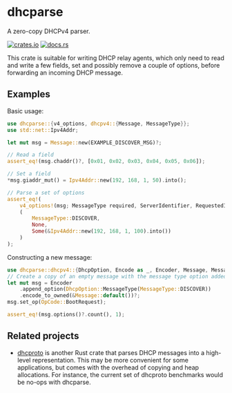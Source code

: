 # dhcparse

A zero-copy DHCPv4 parser.

[![crates.io](https://img.shields.io/crates/v/dhcparse.svg)](https://crates.io/crates/dhcparse)
[![docs.rs](https://img.shields.io/docsrs/dhcparse)](https://docs.rs/dhcparse)

This crate is suitable for writing DHCP relay agents, which only need
to read and write a few fields, set and possibly remove a couple of
options, before forwarding an incoming DHCP message.

## Examples

Basic usage:

```rust
use dhcparse::{v4_options, dhcpv4::{Message, MessageType}};
use std::net::Ipv4Addr;

let mut msg = Message::new(EXAMPLE_DISCOVER_MSG)?;

// Read a field
assert_eq!(msg.chaddr()?, [0x01, 0x02, 0x03, 0x04, 0x05, 0x06]);

// Set a field
*msg.giaddr_mut() = Ipv4Addr::new(192, 168, 1, 50).into();

// Parse a set of options
assert_eq!(
    v4_options!(msg; MessageType required, ServerIdentifier, RequestedIpAddress)?,
    (
        MessageType::DISCOVER,
        None,
        Some(&Ipv4Addr::new(192, 168, 1, 100).into())
    )
);
```

Constructing a new message:

```rust
use dhcparse::dhcpv4::{DhcpOption, Encode as _, Encoder, Message, MessageType, OpCode};
// Create a copy of an empty message with the message type option added
let mut msg = Encoder
    .append_option(DhcpOption::MessageType(MessageType::DISCOVER))
    .encode_to_owned(&Message::default())?;
msg.set_op(OpCode::BootRequest);

assert_eq!(msg.options()?.count(), 1);
```

## Related projects

* [dhcproto] is another Rust crate that parses DHCP messages into a
  high-level representation. This may be more convenient for some
  applications, but comes with the overhead of copying and heap
  allocations. For instance, the current set of dhcproto benchmarks
  would be no-ops with dhcparse.

[dhcproto]: https://github.com/bluecatengineering/dhcproto
